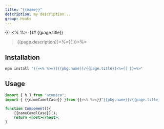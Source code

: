 ```yaml
---
title: "{{name}}"
description: my description...
group: Hooks
---
```


{{=<% %>=}}# {{page.title}}

> {{page.description}}<%={{ }}=%>

## Installation

```bash
npm install "{{=<% %>=}}{{pkg.name}}/{{page.title}}<%={{ }}=%>"
```

## Usage

```jsx
import { h } from "atomico";
import { {{nameCamelCase}} }from {{=<% %>=}}"{{pkg.name}}/{{page.title}}<%={{ }}=%>"

function Component(){
    {{nameCamelCase}}();
    return <host></host>;
}
```
